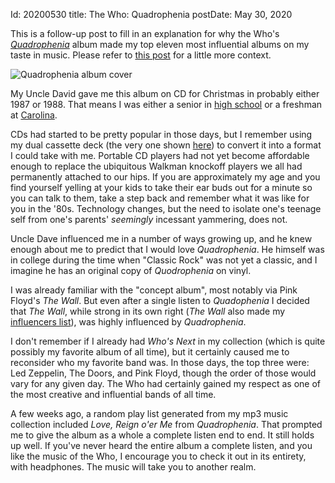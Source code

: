 Id: 20200530
title: The Who: Quadrophenia
postDate: May 30, 2020

This is a follow-up post to fill in an explanation for why the Who's [*Quadrophenia*](https://en.wikipedia.org/wiki/Quadrophenia) album made my top eleven most influential albums on my taste in music. Please refer to [this post](/#/blog/20200509) for a little more context.

![Quadrophenia album cover](https://upload.wikimedia.org/wikipedia/en/thumb/8/8a/Quadrophenia_%28album%29.jpg/220px-Quadrophenia_%28album%29.jpg)

My Uncle David gave me this album on CD for Christmas in probably either 1987 or 1988. That means I was either a senior in [high school](https://rschs.rcsnc.org/) or a freshman at [Carolina](https://unc.edu). 

CDs had started to be pretty popular in those days, but I remember using my dual cassette deck (the very one shown [here](/#/blog/20150628-01)) to convert it into a format I could take with me. Portable CD players had not yet become affordable enough to replace the ubiquitous Walkman knockoff players we all had permanently attached to our hips. If you are approximately my age and you find yourself yelling at your kids to take their ear buds out for a minute so you can talk to them, take a step back and remember what it was like for you in the '80s. Technology changes, but the need to isolate one's teenage self from one's parents' *seemingly* incessant yammering, does not.

Uncle Dave influenced me in a number of ways growing up, and he knew enough about me to predict that I would love *Quadrophenia*. He himself was in college during the time when "Classic Rock" was not yet a classic, and I imagine he has an original copy of *Quodrophenia* on vinyl.

I was already familiar with the "concept album", most notably via Pink Floyd's *The Wall*. But even after a single listen to *Quadophenia* I decided that *The Wall*, while strong in its own right (*The Wall* also made my [influencers list](/#/blog/20200509)), was highly influenced by *Quadrophenia*.

I don't remember if I already had *Who's Next* in my collection (which is quite possibly my favorite album of all time), but it certainly caused me to reconsider who my favorite band was. In those days, the top three were: Led Zeppelin, The Doors, and Pink Floyd, though the order of those would vary for any given day. The Who had certainly gained my respect as one of the most creative and influential bands of all time.

A few weeks ago, a random play list generated from my mp3 music collection included *Love, Reign o'er Me* from *Quadrophenia*. That prompted me to give the album as a whole a complete listen end to end. It still holds up well. If you've never heard the entire album a complete listen, and you like the music of the Who, I encourage you to check it out in its entirety, with headphones. The music will take you to another realm.